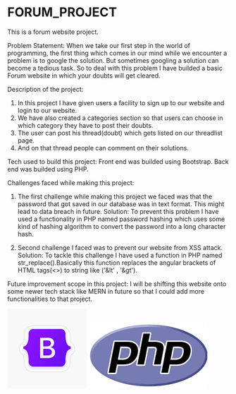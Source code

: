 # FORUM_PROJECT
This is a forum website project.

Problem Statement:
When we take our first step in the world of programming, the first thing which comes in our mind while we encounter a problem is to google the solution. But sometimes googling a solution can become a tedious task. So to deal with this problem I have builded a basic Forum website in which your doubts will get cleared.

Description of the project:
1. In this project I have given users a facility to sign up to our website and login to our website. 
2. We have also created a categories section so that users can choose in which category they have to post their doubts.
3. The user can post his thread(doubt) which gets listed on our threadlist page.
4. And on that thread people can comment on their solutions.

Tech used to build this project:
Front end was builded using Bootstrap.
Back end was builded using PHP.


Challenges faced while making this project:

1. The first challenge while making this project we faced was that the password that got saved in our database was in text format. This might lead to data breach in future.
Solution: To prevent this problem I have used a functionality in PHP named password hashing which uses some kind of hashing algorithm to convert the password into a long character hash.

2. Second challenge I faced was to prevent our website from XSS attack.
Solution: To tackle this challenge I have used a function in PHP named str_replace().Basically this function replaces the angular brackets of HTML tags(<>) to string like ('&lt' , '&gt').

Future improvement scope in this project:
I will be shifting this website onto some newer tech stack like MERN in future so that I could add more functionalities to that project.

![alt text](<bootstrap logo-1.jpg>)
![alt text](php-1.png)